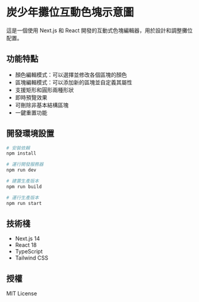 # 炭少年攤位互動色塊示意圖

這是一個使用 Next.js 和 React 開發的互動式色塊編輯器，用於設計和調整攤位配置。

## 功能特點

- 顏色編輯模式：可以選擇並修改各個區塊的顏色
- 區塊編輯模式：可以添加新的區塊並自定義其屬性
- 支援矩形和圓形兩種形狀
- 即時預覽效果
- 可刪除非基本結構區塊
- 一鍵重置功能

## 開發環境設置

```bash
# 安裝依賴
npm install

# 運行開發服務器
npm run dev

# 建置生產版本
npm run build

# 運行生產版本
npm run start
```

## 技術棧

- Next.js 14
- React 18
- TypeScript
- Tailwind CSS

## 授權

MIT License 